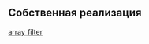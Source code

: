 ## Собственная реализация
[array_filter](https://github.com/Konkin-Ivan/higher_order_functions/tree/main/array_filter)
